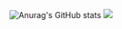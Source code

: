 ![Anurag's GitHub stats](https://github-readme-stats.vercel.app/api?username=joavincus&theme=transparent&show_icons=true&hide_border=true)
![](https://github-readme-stats.vercel.app/api/top-langs/?username=joavincus&theme=transparent&hide_border=true&include_all_commits=true&count_private=true&layout=compact&hide=jupyter%20notebook&langs_count=8)

